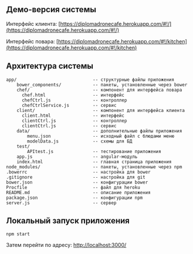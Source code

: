 ## Демо-версия системы

Интерфейс клиента: [https://diplomadronecafe.herokuapp.com/#!/](https://diplomadronecafe.herokuapp.com/#!/)

Интерфейс повара: [https://diplomadronecafe.herokuapp.com/#!/kitchen](https://diplomadronecafe.herokuapp.com/#!/kitchen)

## Архитектура системы

```
app/                             -- структурные файлы приложения
    bower_components/            -- пакеты, установленные через bower
    chef/                        -- компонент для интерфейса повара
      chef.html                  -- интерфейс
      chefCtrl.js                -- контроллер
      chefCtrlService.js         -- сервис
    client/                      -- компонент для интерфейса клиента
      client.html                -- интерфейс
      clientCtrl.js              -- контроллер
      clientCtrl.js              -- сервис
    data/                        -- дополнительные файлы приложения
        menu.json                -- исходный файл с блюдами меню
        modelData.js             -- схемы для БД
    test/
        APItest.js               -- тестирование приложения
    app.js                       -- angular-модуль
    index.html                   -- главная страница приложения
node_modules/                    -- пакеты, установленные через npm
.bowerrc                         -- настройка для bower
.gitignore                       -- настройка для git
bower.json                       -- конфигурации bower
Procfile                         -- файл для heroku
README.md                        -- описание приложения
package.json                     -- конфигурации npm
server.js                        -- сервер
```

## Локальный запуск приложения
```
npm start
```
Затем перейти по адресу: [http://localhost:3000/](http://localhost:3000/)
